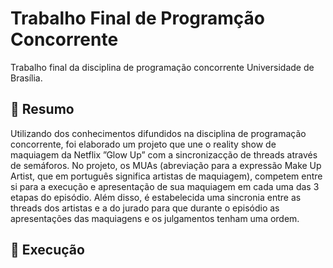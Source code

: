 # Trabalho Final de Programção Concorrente

Trabalho final da disciplina de programação concorrente Universidade de Brasília.

## 📃 Resumo 

Utilizando dos conhecimentos difundidos na disciplina de programação concorrente, foi elaborado um projeto que une o reality show de maquiagem da Netflix ”Glow Up” com a sincronizacção de threads através de semáforos.
No projeto, os MUAs (abreviação para a expressão Make Up Artist, que em português significa artistas de maquiagem), competem entre si para a execução e apresentação de sua maquiagem em cada uma das 3 etapas do episódio. Além disso, é estabelecida uma sincronia entre as threads dos artistas e a do jurado para que durante o episódio as apresentações das maquiagens e os julgamentos tenham uma ordem.

## 🚀 Execução 

```gcc -pthread -o glowup glowup.c
```
```./glowup   
```
